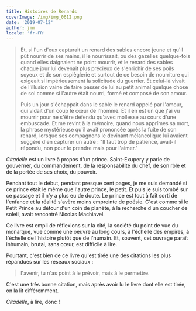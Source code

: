 ```yaml
---
title: Histoires de Renards
coverImage: /img/img_0612.png
date: '2019-07-12'
author: jmm
locale: 'fr-FR'
---
```


> Et, si l'un d'eux capturait un renard des sables encore jeune et qu'il pût nourrir de ses mains, il le nourrissait, ou des gazelles quelque-fois quand elles daignaient ne point mourrir, et le renard des sables chaque jour lui devenait plus précieux de s'enrichir de ses poils soyeux et de son espièglerie et surtout de ce besoin de nourriture qui exigeait si impérieusement la solicitude du guerrier. Et celui-là vivait de l'illusion vaine de faire passer de lui au petit animal quelque chose de soi comme si l'autre était nourri, formé et composé de son amour.
>
> Puis un jour s'échappait dans le sable le renard appelé par l'amour, qui vidait d'un coup le cœur de l'homme. Et il en est un que j'ai vu mourrir pour ne s'être défendu qu'avec mollesse au cours d'une embuscade. Et me revint à la mémoire, quand nous apprîmes sa mort, la phrase mystérieuse qu'il avait prononcée après la fuite de son renard, lorsque ses compagnons le devinant mélancolique lui avaient suggéré d'en capturer un autre : "Il faut trop de patience, avait-il répondu, non pour le prendre mais pour l'aimer."
>

_Citadelle_ est un livre à propos d'un prince. Saint-Exupery y parle de gouverner, du commandement, de la responsabilité du chef, de son rôle et de la portée de ses choix, du pouvoir.

Pendant tout le début, pendant presque cent pages, je me suis demandé si ce prince était le même que l'autre prince, le petit. Et puis je suis tombé sur ce passage et il n'y a plus eu de doute. Le prince est tout à fait sorti de l'enfance et la réalité s'avère moins empreinte de poésie. C'est comme si le Petit Prince au détour d'un coin de planète, à la recherche d'un coucher de soleil, avait rencontré Nicolas Machiavel.

Ce livre est empli de réflexions sur la cité, la société du point de vue du monarque, vue comme une oeuvre au long cours, à l'échelle des empires, à l'échelle de l'histoire plutôt que de l'humain. Et, souvent, cet ouvrage paraît inhumain, brutal, sans cœur, est difficile à lire.

Pourtant, c'est bien de ce livre qu'est tirée une des citations les plus répandues sur les réseaux sociaux :

> l'avenir, tu n'as point à le prévoir, mais à le permettre.

C'est une très bonne citation, mais après avoir lu le livre dont elle est tirée, on la lit différemment.

_Citadelle_, à lire, donc !
